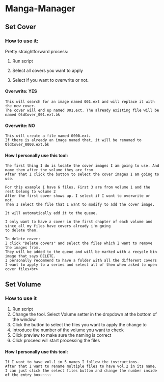 
# Manga-Manager

## Set Cover

### How to use it:

Pretty straightforward process:

1. Run script
2. Select all covers you want to apply<br>

3. Select if you want to overwrite or not.<br>

#### Overwrite: YES

~~~~
This will search for an image named 001.ext and will replace it with the new cover.
The cover will end up named 001.ext. The already existing file will be named OldCover_001.ext.bk
~~~~

#### Overwrite: NO
~~~~
This will create a file named 0000.ext. 
If there is already an image named that, it will be renamed to OldCover_0000.ext.bk 
~~~~

#### How I personally use this tool:

~~~~
The first thing I do is locate the cover images I am going to use. And name them after the volume they are from
After that I click the button to select the cover images I am going to use.
 
For this example I have 6 files. First 3 are from volume 1 and the rest belong to volume 2
After the first cover shows up. I select if I want to overwrite or not.
Then I select the file that I want to modify to add the cover image.

It will automatically add it to the queue.

I only want to have a cover in the first chapter of each volume and since all my files have covers already i'm going
to delete them.

To delete cover:
I click "Delete covers" and select the files which I want to remove the images from.
They will be added to the queue and will be marked with a recycle bin image that says DELETE.
I personally recommend to have a folder with all the different covers I want to apply to a series and select all of them when asked to open cover files<br>
~~~~
## Set Volume

### How to use it

1. Run script
2. Change the tool. Select Volume setter in the dropdown at the bottom of the window
3. Click the button to select the files you want to apply the change to
4. Introduce the number of the volume you want to check
5. Click preview to make sure the naming is correct
6. Click proceed will start processing the files

#### How I personally use this tool:

~~~~
If I want to have vol.1 in 5 names I follow the instructions.
After that I want to rename multiple files to have vol.2 in its name.
I can just click the select files button and change the number inside of the entry box~~~~~